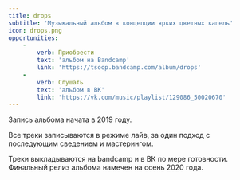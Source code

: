 ```yaml
---
title: drops
subtitle: 'Музыкальный альбом в концепции ярких цветных капель'
icon: drops.png
opportunities:
    -
        verb: Приобрести
        text: 'альбом на Bandcamp'
        link: 'https://tsoop.bandcamp.com/album/drops'
    -
        verb: Слушать
        text: 'альбом в ВК'
        link: 'https://vk.com/music/playlist/129086_50020670'
---
```


Запись альбома начата в 2019 году.

Все треки записываются в режиме лайв, за один подход с последующим сведением и мастерингом.

Треки выкладываются на bandcamp и в ВК по мере готовности. Финальный релиз альбома намечен на осень 2020 года.
